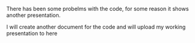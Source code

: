 There has been some probelms with the code, for some reason it shows another presentation.

I will create another document for the code and will upload my working presentation to here
